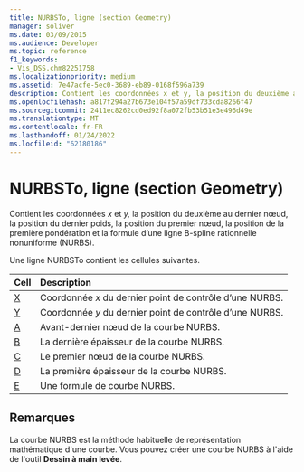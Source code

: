 ```yaml
---
title: NURBSTo, ligne (section Geometry)
manager: soliver
ms.date: 03/09/2015
ms.audience: Developer
ms.topic: reference
f1_keywords:
- Vis_DSS.chm82251758
ms.localizationpriority: medium
ms.assetid: 7e47acfe-5ec0-3689-eb89-0168f596a739
description: Contient les coordonnées x et y, la position du deuxième au dernier nœud, la position du dernier poids, la position du premier nœud, la position de la première pondération et la formule d’une ligne B-spline rationnelle nonuniforme (NURBS).
ms.openlocfilehash: a817f294a27b673e104f57a59df733cda8266f47
ms.sourcegitcommit: 2411ec8262cd0ed92f8a072fb53b51e3e496d49e
ms.translationtype: MT
ms.contentlocale: fr-FR
ms.lasthandoff: 01/24/2022
ms.locfileid: "62180186"
---
```

# <a name="nurbsto-row-geometry-section"></a>NURBSTo, ligne (section Geometry)

Contient les coordonnées  *x*  et  *y,*  la position du deuxième au dernier nœud, la position du dernier poids, la position du premier nœud, la position de la première pondération et la formule d’une ligne B-spline rationnelle nonuniforme (NURBS). 
  
Une ligne NURBSTo contient les cellules suivantes.
  
|**Cell**|**Description**|
|:-----|:-----|
|[X](x-cell-geometry-section.md) <br/> |Coordonnée *x*  du dernier point de contrôle d’une NURBS.  <br/> |
|[Y](y-cell-geometry-section.md) <br/> |Coordonnée *y*  du dernier point de contrôle d’une NURBS.  <br/> |
|[A](a-cell-geometry-section.md) <br/> |Avant-dernier nœud de la courbe NURBS.  <br/> |
|[B](b-cell-geometry-section.md) <br/> |La dernière épaisseur de la courbe NURBS.  <br/> |
|[C](c-cell-geometry-section.md) <br/> |Le premier nœud de la courbe NURBS.  <br/> |
|[D](d-cell-geometry-section.md) <br/> |La première épaisseur de la courbe NURBS.  <br/> |
|[E](e-cell-geometry-section.md) <br/> |Une formule de courbe NURBS.  <br/> |
   
## <a name="remarks"></a>Remarques

La courbe NURBS est la méthode habituelle de représentation mathématique d'une courbe. Vous pouvez créer une courbe NURBS à l'aide de l'outil **Dessin à main levée**. 
  

